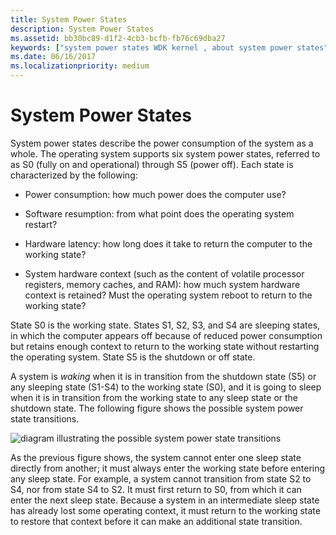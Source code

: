 ```yaml
---
title: System Power States
description: System Power States
ms.assetid: bb30bc89-d1f2-4cb3-bcfb-fb76c69dba27
keywords: ["system power states WDK kernel , about system power states", "state transitions WDK power management", "Sx names WDK power management", "software resumption WDK power management", "resumption WDK power management", "hardware latency WDK power management", "system hardware context WDK power management", "hardware context WDK power management", "context WDK power management", "waking states WDK power management"]
ms.date: 06/16/2017
ms.localizationpriority: medium
---
```


# System Power States





System power states describe the power consumption of the system as a whole. The operating system supports six system power states, referred to as S0 (fully on and operational) through S5 (power off). Each state is characterized by the following:

-   Power consumption: how much power does the computer use?

-   Software resumption: from what point does the operating system restart?

-   Hardware latency: how long does it take to return the computer to the working state?

-   System hardware context (such as the content of volatile processor registers, memory caches, and RAM): how much system hardware context is retained? Must the operating system reboot to return to the working state?

State S0 is the working state. States S1, S2, S3, and S4 are sleeping states, in which the computer appears off because of reduced power consumption but retains enough context to return to the working state without restarting the operating system. State S5 is the shutdown or off state.

A system is *waking* when it is in transition from the shutdown state (S5) or any sleeping state (S1-S4) to the working state (S0), and it is going to sleep when it is in transition from the working state to any sleep state or the shutdown state. The following figure shows the possible system power state transitions.

![diagram illustrating the possible system power state transitions](images/sysstate.png)

As the previous figure shows, the system cannot enter one sleep state directly from another; it must always enter the working state before entering any sleep state. For example, a system cannot transition from state S2 to S4, nor from state S4 to S2. It must first return to S0, from which it can enter the next sleep state. Because a system in an intermediate sleep state has already lost some operating context, it must return to the working state to restore that context before it can make an additional state transition.

 

 




